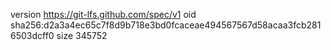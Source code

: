 version https://git-lfs.github.com/spec/v1
oid sha256:d2a3a4ec65c7f8d9b718e3bd0fcaceae494567567d58acaa3fcb2816503dcff0
size 345752
